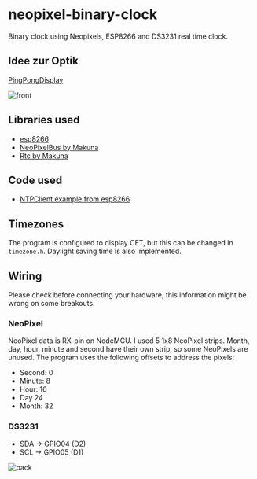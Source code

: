 # neopixel-binary-clock
Binary clock using Neopixels, ESP8266 and DS3231 real time clock.

## Idee zur Optik
[PingPongDisplay](http://www.instructables.com/id/Ping-Pong-Ball-Full-colour-Binary-Clock/)

![front](front.jpg)

## Libraries used
* [esp8266](https://github.com/esp8266/Arduino)
* [NeoPixelBus by Makuna](https://github.com/Makuna/NeoPixelBus)
* [Rtc by Makuna](https://github.com/Makuna/Rtc)

## Code used
* [NTPClient example from esp8266](https://github.com/esp8266/Arduino/blob/master/libraries/ESP8266WiFi/examples/NTPClient/NTPClient.ino)

## Timezones
The program is configured to display CET, but this can be changed in ```timezone.h```. Daylight
saving time is also implemented.

## Wiring
Please check before connecting your hardware, this information might be wrong on some breakouts.

### NeoPixel
NeoPixel data is RX-pin on NodeMCU.
I used 5 1x8 NeoPixel strips. Month, day, hour, minute and second have their own strip, so some
NeoPixels are unused. The program uses the following offsets to address the pixels:

* Second: 0
* Minute: 8
* Hour: 16
* Day 24
* Month: 32

### DS3231
* SDA -> GPIO04 (D2)
* SCL -> GPIO05 (D1)

![back](back.jpg)
